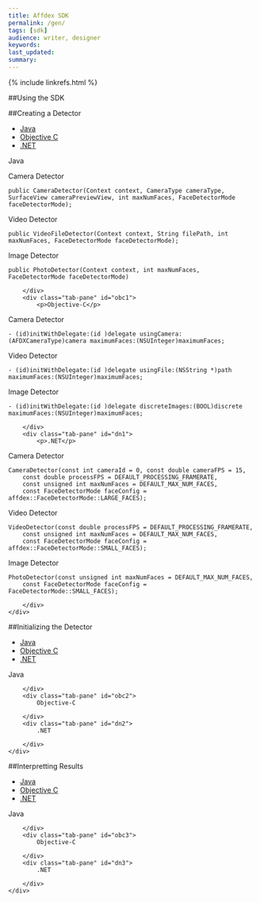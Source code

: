 ```yaml
---
title: Affdex SDK
permalink: /gen/
tags: [sdk]
audience: writer, designer
keywords:
last_updated:
summary:
---
```

{% include linkrefs.html %}

##Using the SDK





##Creating a Detector



<!-- startHTML -->
<div id="rootwizard">
    <div class="navbar">
        <div class="navbar-inner">
            <div class="container">
                <ul class="nav nav-pills">
                    <li class="active"><a href="#java1" data-toggle="tab">Java</a></li>
                    <li><a href="#obc1" data-toggle="tab">Objective C</a></li>
                    <li><a href="#dn1" data-toggle="tab">.NET</a></li>
                </ul>
            </div>
        </div>
    </div>
    <div class="tab-content">
        <div class="tab-pane active" id="java1">
            <p>Java</p>
Camera Detector

<pre><code>public CameraDetector(Context context, CameraType cameraType, SurfaceView cameraPreviewView, int maxNumFaces, FaceDetectorMode faceDetectorMode);</code></pre>

Video Detector

<pre><code>public VideoFileDetector(Context context, String filePath, int maxNumFaces, FaceDetectorMode faceDetectorMode);</code></pre>

Image Detector

<pre><code>public PhotoDetector(Context context, int maxNumFaces, FaceDetectorMode faceDetectorMode)</code></pre>

        </div>
        <div class="tab-pane" id="obc1">
            <p>Objective-C</p>
Camera Detector

<pre><code>- (id)initWithDelegate:(id <AFDXDetectorDelegate>)delegate usingCamera:(AFDXCameraType)camera maximumFaces:(NSUInteger)maximumFaces;
</code></pre>

Video Detector

<pre><code>- (id)initWithDelegate:(id <AFDXDetectorDelegate>)delegate usingFile:(NSString *)path maximumFaces:(NSUInteger)maximumFaces;</code></pre>

Image Detector

<pre><code>- (id)initWithDelegate:(id <AFDXDetectorDelegate>)delegate discreteImages:(BOOL)discrete maximumFaces:(NSUInteger)maximumFaces;</code></pre>

        </div>
        <div class="tab-pane" id="dn1">
            <p>.NET</p>

Camera Detector
<pre><code>CameraDetector(const int cameraId = 0, const double cameraFPS = 15,
    const double processFPS = DEFAULT_PROCESSING_FRAMERATE,
    const unsigned int maxNumFaces = DEFAULT_MAX_NUM_FACES,
    const FaceDetectorMode faceConfig = affdex::FaceDetectorMode::LARGE_FACES);</code></pre>

Video Detector
<pre><code>VideoDetector(const double processFPS = DEFAULT_PROCESSING_FRAMERATE,
    const unsigned int maxNumFaces = DEFAULT_MAX_NUM_FACES,
    const FaceDetectorMode faceConfig = affdex::FaceDetectorMode::SMALL_FACES);</code></pre>

Image Detector

<pre><code>PhotoDetector(const unsigned int maxNumFaces = DEFAULT_MAX_NUM_FACES,
    const FaceDetectorMode faceConfig = FaceDetectorMode::SMALL_FACES);</code></pre>

        </div>
    </div>
</div>
<!-- endHTML -->





##Initializing the Detector



<!-- startHTML -->
<div id="rootwizard">
    <div class="navbar">
        <div class="navbar-inner">
            <div class="container">
                <ul class="nav nav-pills">
                    <li class="active"><a href="#java2" data-toggle="tab">Java</a></li>
                    <li><a href="#obc2" data-toggle="tab">Objective C</a></li>
                    <li><a href="#dn2" data-toggle="tab">.NET</a></li>
                </ul>
            </div>
        </div>
    </div>
    <div class="tab-content">
        <div class="tab-pane active" id="java2">
            Java

        </div>
        <div class="tab-pane" id="obc2">
            Objective-C

        </div>
        <div class="tab-pane" id="dn2">
            .NET

        </div>
    </div>
</div>
<!-- endHTML -->





##Interpretting Results



<!-- startHTML -->
<div id="rootwizard">
    <div class="navbar">
        <div class="navbar-inner">
            <div class="container">
                <ul class="nav nav-pills">
                    <li class="active"><a href="#java3" data-toggle="tab">Java</a></li>
                    <li><a href="#obc3" data-toggle="tab">Objective C</a></li>
                    <li><a href="#dn3" data-toggle="tab">.NET</a></li>
                </ul>
            </div>
        </div>
    </div>
    <div class="tab-content">
        <div class="tab-pane active" id="java3">
            Java

        </div>
        <div class="tab-pane" id="obc3">
            Objective-C

        </div>
        <div class="tab-pane" id="dn3">
            .NET

        </div>
    </div>
</div>
<!-- endHTML -->
